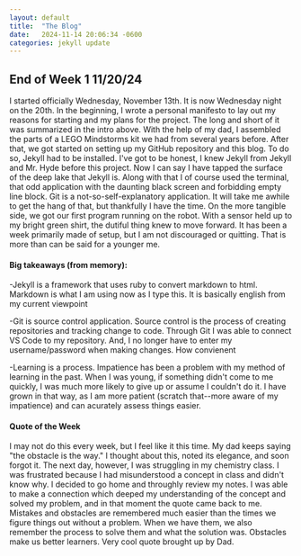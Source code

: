 ```yaml
---
layout: default
title:  "The Blog"
date:   2024-11-14 20:06:34 -0600
categories: jekyll update
---
```

## End of Week 1 11/20/24
I started officially Wednesday, November 13th. It is now Wednesday night on the 20th. In the beginning, I wrote a personal manifesto to lay out my reasons for starting and my plans for the project. The long and short of it was summarized in the intro above. With the help of my dad, I assembled the parts of a LEGO Mindstorms kit we had from several years before. After that, we got started on setting up my GitHub repository and this blog. To do so, Jekyll had to be installed. I've got to be honest, I knew Jekyll from Jekyll and Mr. Hyde before this project. Now I can say I have tapped the surface of the deep lake that Jekyll is. Along with that I of course used the terminal, that odd application with the daunting black screen and forbidding empty line block. Git is a not-so-self-explanatory application. It will take me awhile to get the hang of that, but thankfully I have the time. On the more tangible side, we got our first program running on the robot. With a sensor held up to my bright green shirt, the dutiful thing knew to move forward. It has been a week primarily made of setup, but I am not discouraged or quitting. That is more than can be said for a younger me. 

#### Big takeaways (from memory):
-Jekyll is a framework that uses ruby to convert markdown to html. Markdown is what I am using now as I type this. It is basically english from my current viewpoint

-Git is source control application. Source control is the process of creating repositories and tracking change to code. Through Git I was able to connect VS Code to my repository. And, I no longer have to enter my username/password when making changes. How convienent

-Learning is a process. Impatience has been a problem with my method of learning in the past. When I was young, if something didn't come to me quickly, I was much more likely to give up or assume I couldn't do it. I have grown in that way, as I am more patient (scratch that--more aware of my impatience) and can acurately assess things easier.

#### Quote of the Week
I may not do this every week, but I feel like it this time. My dad keeps saying "the obstacle is the way." I thought about this, noted its elegance, and soon forgot it. The next day, however, I was struggling in my chemistry class. I was frustrated because I had misunderstood a concept in class and didn't know why. I decided to go home and throughly review my notes. I was able to make a connection which deeped my understanding of the concept and solved my problem, and in that moment the quote came back to me. Mistakes and obstacles are remembered much easier than the times we figure things out without a problem. When we have them, we also remember the process to solve them and what the solution was. Obstacles make us better learners. Very cool quote brought up by Dad.